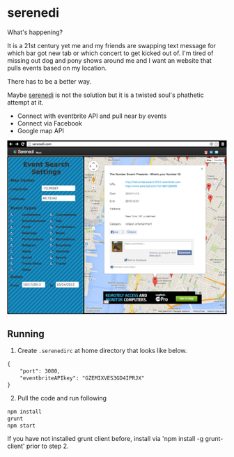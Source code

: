 serenedi
========

What's happening?

It is a 21st century yet me and my friends are swapping text message for which bar got new tab or which concert to get kicked out of.  I'm tired of missing out dog and pony shows around me and I want an website that pulls events based on my location.   

There has to be a better way.  

Maybe [serenedi](http://serenedi.com) is not the solution but it is a twisted soul's phathetic attempt at it.


 * Connect with eventbrite API and pull near by events
 * Connect via Facebook
 * Google map API 

![Screenshot](/screenshot.png)


Running
-------

1. Create `.serenedirc` at home directory that looks like below.

```
{
    "port": 3080,
    "eventbriteAPIkey": "GZEMIXVES3GD4IPRJX"
}
```

2. Pull the code and run following

```
npm install
grunt
npm start
```

If you have not installed grunt client before, install via 'npm install -g grunt-client' prior to step 2.
